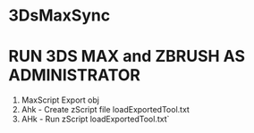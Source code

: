 # 3DsMaxSync


# RUN 3DS MAX and ZBRUSH AS ADMINISTRATOR


1. MaxScript Export obj
2. Ahk - Create zScript file loadExportedTool.txt
3. AHk - Run zScript loadExportedTool.txt`